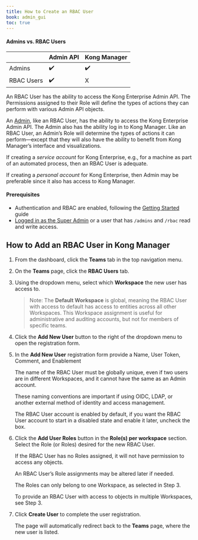 ```yaml
---
title: How to Create an RBAC User
book: admin_gui
toc: true
---
```


#### Admins vs. RBAC Users

|            | Admin API | Kong Manager |
|------------|-----------|--------------|
| Admins     |     ✔️     |       ✔️    |
| RBAC Users |     ✔️     |       X     |


An RBAC User has the ability to access the Kong Enterprise Admin API. The Permissions assigned to their Role will define the types of actions they can perform with various Admin API objects.

An [Admin](/enterprise/{{page.kong_version}}/kong-manager/security/#what-can-admins-do-in-kong-manager), like an RBAC User, has the ability to access the Kong Enterprise Admin API. The Admin also has the ability log in to Kong Manager. Like an RBAC User, an Admin’s Role will determine the types of actions it can perform—except that they will also have the ability to benefit from Kong Manager’s interface and visualizations.

If creating a *service account* for Kong Enterprise, e.g., for a machine as part of an automated process, then an RBAC User is adequate. 

If creating a *personal account* for Kong Enterprise, then Admin may be preferable since it also has access to Kong Manager.

#### Prerequisites

* Authentication and RBAC are enabled, following the 
[Getting Started](/enterprise/{{page.kong_version}}/getting-started/start-kong/#prerequisites) 
guide
* [Logged in as the Super Admin](/enterprise/{{page.kong_version}}/getting-started/start-kong/#step-4) 
or a user that has `/admins` and `/rbac` read and write access.

## How to Add an RBAC User in Kong Manager

1. From the dashboard, click the **Teams** tab in the top navigation menu.

2. On the **Teams** page, click the **RBAC Users** tab.

3. Using the dropdown menu, select which **Workspace** the new user has access to. 

    >Note: The **Default Workspace** is global, meaning the RBAC User with access to default has access to entities across all other Workspaces. This Workspace assignment is useful for administrative and auditing accounts, but not for members of specific teams. 

4. Click the **Add New User** button to the right of the dropdown menu to open the registration form.

5. In the **Add New User** registration form provide a Name, User Token, Comment, and Enablement

    The name of the RBAC User must be globally unique, even if two users are in different Workspaces, and it cannot have the same as an Admin account. 
    
    These naming conventions are important if using OIDC, LDAP, or another external method of identity and access management.
    
    The RBAC User account is enabled by default, if you want the RBAC User account to start in a disabled state and enable it later, uncheck the box.

6. Click the **Add User Roles** button in the **Role(s) per workspace** section. Select the Role (or Roles) desired for the new RBAC User.

    If the RBAC User has no Roles assigned, it will not have permission to access any objects. 
    
    An RBAC User’s Role assignments may be altered later if needed.
    
    The Roles can only belong to one Workspace, as selected in Step 3. 
    
    To provide an RBAC User with access to objects in multiple Workspaces, see Step 3.

7. Click **Create User** to complete the user registration.

    The page will automatically redirect back to the **Teams** page, where the new user is listed.
